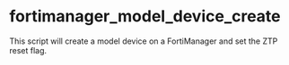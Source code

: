# fortimanager_model_device_create
This script will create a model device on a FortiManager and set the ZTP reset flag.
